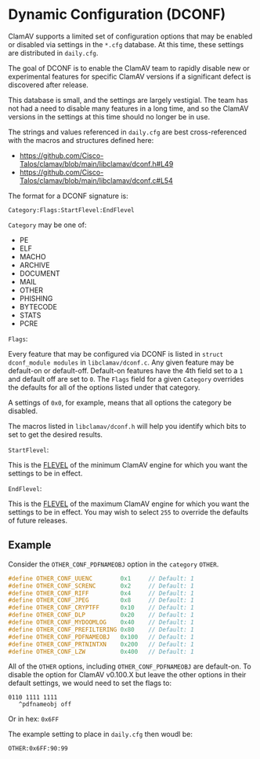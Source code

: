 # Dynamic Configuration (DCONF)

ClamAV supports a limited set of configuration options that may be enabled or disabled via settings in the `*.cfg` database. At this time, these settings are distributed in `daily.cfg`.

The goal of DCONF is to enable the ClamAV team to rapidly disable new or experimental features for specific ClamAV versions if a significant defect is discovered after release.

This database is small, and the settings are largely vestigial. The team has not had a need to disable many features in a long time, and so the ClamAV versions in the settings at this time should no longer be in use.

The strings and values referenced in `daily.cfg` are best cross-referenced with the macros and structures defined here:

* https://github.com/Cisco-Talos/clamav/blob/main/libclamav/dconf.h#L49
* https://github.com/Cisco-Talos/clamav/blob/main/libclamav/dconf.c#L54

The format for a DCONF signature is:

```
Category:Flags:StartFlevel:EndFlevel
```

`Category` may be one of:

* PE
* ELF
* MACHO
* ARCHIVE
* DOCUMENT
* MAIL
* OTHER
* PHISHING
* BYTECODE
* STATS
* PCRE

`Flags`:

Every feature that may be configured via DCONF is listed in `struct dconf_module modules` in `libclamav/dconf.c`. Any given feature may be default-on or default-off. Default-on features have the 4th field set to a `1` and default off are set to `0`. The `Flags` field for a given `Category` overrides the defaults for all of the options listed under that category.

A settings of `0x0`, for example, means that all options the category be disabled.

The macros listed in `libclamav/dconf.h` will help you identify which bits to set to get the desired results.

`StartFlevel`:

This is the [FLEVEL](../../appendix/FunctionalityLevels.md) of the minimum ClamAV engine for which you want the settings to be in effect.

`EndFlevel`:

This is the [FLEVEL](../../appendix/FunctionalityLevels.md) of the maximum ClamAV engine for which you want the settings to be in effect. You may wish to select `255` to override the defaults of future releases.

## Example

Consider the `OTHER_CONF_PDFNAMEOBJ` option in the `category` `OTHER`.

```c
#define OTHER_CONF_UUENC        0x1     // Default: 1
#define OTHER_CONF_SCRENC       0x2     // Default: 1
#define OTHER_CONF_RIFF         0x4     // Default: 1
#define OTHER_CONF_JPEG         0x8     // Default: 1
#define OTHER_CONF_CRYPTFF      0x10    // Default: 1
#define OTHER_CONF_DLP          0x20    // Default: 1
#define OTHER_CONF_MYDOOMLOG    0x40    // Default: 1
#define OTHER_CONF_PREFILTERING 0x80    // Default: 1
#define OTHER_CONF_PDFNAMEOBJ   0x100   // Default: 1
#define OTHER_CONF_PRTNINTXN    0x200   // Default: 1
#define OTHER_CONF_LZW          0x400   // Default: 1
```

All of the `OTHER` options, including `OTHER_CONF_PDFNAMEOBJ` are default-on. To disable the option for ClamAV v0.100.X but leave the other options in their default settings, we would need to set the flags to:

```
0110 1111 1111
   ^pdfnameobj off
```

Or in hex: `0x6FF`

The example setting to place in `daily.cfg` then woudl be:

```
OTHER:0x6FF:90:99
```
